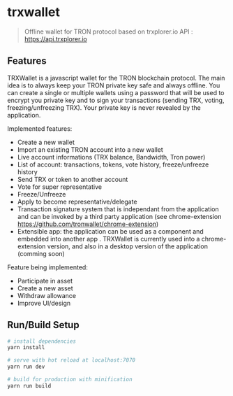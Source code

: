 # trxwallet

> Offline wallet for TRON protocol based on trxplorer.io API : https://api.trxplorer.io

## Features

TRXWallet is a javascript wallet for the TRON blockchain protocol. The main idea is to always keep your TRON private key safe and always offline. You can create a single or multiple wallets using a password that will be used to encrypt you private key and to sign your transactions (sending TRX, voting, freezing/unfreezing TRX). Your private key is never revealed by the application.

Implemented features:

- Create a new wallet 
- Import an existing TRON account into a new wallet
- Live account informations (TRX balance, Bandwidth, Tron power) 
- List of account: transactions, tokens, vote history, freeze/unfreeze history
- Send TRX or token to another account
- Vote for super representative
- Freeze/Unfreeze
- Apply to become representative/delegate
- Transaction signature system that is independant from the application and can be invoked by a third party application (see chrome-extension https://github.com/tronwallet/chrome-extension)
- Extensible app: the application can be used as a component and embedded into another app . TRXWallet is currently used into a chrome-extension version, and also in a desktop version of the application (comming soon)

Feature being implemented:

- Participate in asset
- Create a new asset
- Withdraw allowance
- Improve UI/design

## Run/Build Setup

``` bash
# install dependencies
yarn install

# serve with hot reload at localhost:7070
yarn run dev

# build for production with minification
yarn run build
```

